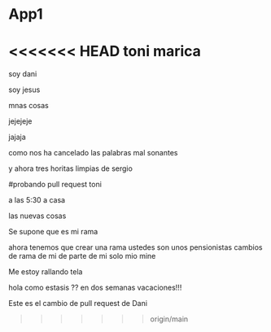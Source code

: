 # App1

<<<<<<< HEAD
toni marica
=======
soy dani

soy jesus

mnas cosas


jejejeje

jajaja


como nos ha cancelado las palabras mal sonantes 

y ahora tres horitas limpias de sergio

#probando pull request toni


a las 5:30 a casa


las nuevas cosas

Se supone que es mi rama

ahora tenemos que crear una rama
ustedes son unos pensionistas
cambios
de 
rama
de
mi
de
parte
de
mi
solo
mio
mine



Me estoy rallando tela


hola como estasis ?? en dos semanas vacaciones!!!

Este es el cambio de pull request de Dani





>>>>>>> origin/main
